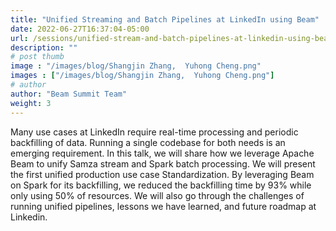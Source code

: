 ```yaml
---
title: "Unified Streaming and Batch Pipelines at LinkedIn using Beam"
date: 2022-06-27T16:37:04-05:00
url: /sessions/unified-stream-and-batch-pipelines-at-linkedin-using-beam/
description: ""
# post thumb
image : "/images/blog/Shangjin Zhang,  Yuhong Cheng.png"
images : ["/images/blog/Shangjin Zhang,  Yuhong Cheng.png"]
# author
author: "Beam Summit Team"
weight: 3
---
```


Many use cases at LinkedIn require real-time processing and periodic backfilling of data. Running a single codebase for both needs is an emerging requirement. In this talk, we will share how we leverage Apache Beam to unify Samza stream and Spark batch processing. We will present the first unified production use case Standardization. By leveraging Beam on Spark for its backfilling, we reduced the backfilling time by 93% while only using 50% of resources. We will also go through the challenges of running unified pipelines, lessons we have learned, and future roadmap at Linkedin.